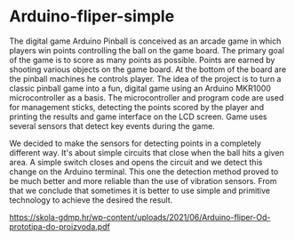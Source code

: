 # Arduino-fliper-simple
The digital game Arduino Pinball is conceived as an arcade game in which players win points controlling the ball on the game board. The primary goal of the game is to score as many points as possible. Points are earned by shooting various objects on the game board. At the bottom of the board are the pinball machines he controls player. The idea of the project is to turn a classic pinball game into a fun, digital game using an Arduino MKR1000 microcontroller as a basis. The microcontroller and program code are used for management sticks, detecting the points scored by the player and printing the results and game interface on the LCD screen. Game uses several sensors that detect key events during the game.

We decided to make the sensors for detecting points in a completely different way. It's about simple circuits that close when the ball hits a given area. A simple switch closes and opens the circuit and we detect this change on the Arduino terminal. This one the detection method proved to be much better and more reliable than the use of vibration sensors. From that we conclude that sometimes it is better to use simple and primitive technology to achieve the desired the result.

https://skola-gdmp.hr/wp-content/uploads/2021/06/Arduino-fliper-Od-prototipa-do-proizvoda.pdf
